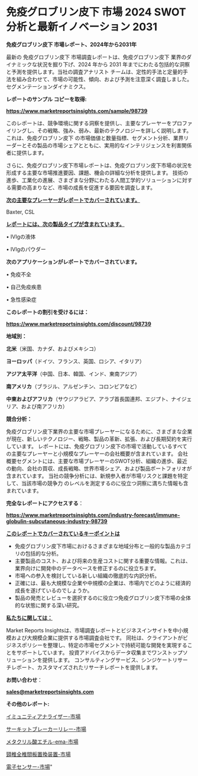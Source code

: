 # 免疫グロブリン皮下 市場 2024 SWOT 分析と最新イノベーション 2031

<strong>免疫グロブリン皮下 市場レポート、2024年から2031年</strong>

最新の 免疫グロブリン皮下 市場調査レポートは、免疫グロブリン皮下 業界のダイナミックな状況を掘り下げ、2024 年から 2031 年までにわたる包括的な洞察と予測を提供します。当社の調査アナリスト チームは、定性的手法と定量的手法を組み合わせて、市場の可能性、傾向、および予測を注意深く調査しました。 セグメンテーションダイナミクス。



<strong>レポートのサンプル コピーを取得:</strong> <a href=https://www.marketreportsinsights.com/sample/98739>

<strong><u>https://www.marketreportsinsights.com/sample/98739</u></strong></a>

このレポートは、競争環境に関する洞察を提供し、主要なプレーヤーをプロファイリングし、その戦略、強み、弱み、最新のテクノロジーを詳しく説明します。 これは、免疫グロブリン皮下 の市場価値と数量指標、セグメント分析、業界リーダーとその製品の市場シェアとともに、実用的なインテリジェンスを利害関係者に提供します。

さらに、免疫グロブリン皮下市場レポートは、免疫グロブリン皮下市場の状況を形成する主要な市場推進要因、課題、機会の詳細な分析を提供します。 技術の進歩、工業化の進展、さまざまな分野にわたる人間工学的ソリューションに対する需要の高まりなど、市場の成長を促進する要因を調査します。



<strong><u>次の主要なプレーヤーがレポートでカバーされています。</u></strong>

Baxter, CSL



<strong><u><b>レポートには、次の製品タイプが含まれています。</b></u></strong>

• IVIgの液体

• IVIgのパウダー



<strong><b>次のアプリケーションがレポートでカバーされています。</b></strong>

• 免疫不全

• 自己免疫疾患

• 急性感染症



<strong><b>このレポートの割引を受けるには：</b></strong><a href=https://www.marketreportsinsights.com/discount/98739>

<strong><u>https://www.marketreportsinsights.com/discount/98739</u></strong></a>



<strong>地域別：</strong>



<strong>北米</strong>（米国、カナダ、およびメキシコ）



<strong>ヨーロッパ</strong>（ドイツ、フランス、英国、ロシア、イタリア）



<strong>アジア太平洋</strong>（中国、日本、韓国、インド、東南アジア）



<strong>南アメリカ</strong>（ブラジル、アルゼンチン、コロンビアなど）



<strong>中東およびアフリカ</strong>（サウジアラビア、アラブ首長国連邦、エジプト、ナイジェリア、および南アフリカ）



<strong>競合分析：</strong>

免疫グロブリン皮下業界の主要な市場プレーヤーになるために、さまざまな企業が現在、新しいテクノロジー、戦略、製品の革新、拡張、および長期契約を実行しています。 レポートには、免疫グロブリン皮下の市場で活動しているすべての主要なプレーヤーと小規模なプレーヤーの会社概要が含まれています。 会社概要セグメントには、主要な市場プレーヤーのSWOT分析、組織の進歩、最近の動向、会社の買収、成長戦略、世界市場シェア、および製品ポートフォリオが含まれています。 当社の競争分析には、新規参入者が市場リスクと課題を特定して、当該市場の競争力 のレベルを測定するのに役立つ洞察に満ちた情報も含まれています。



<strong>完全なレポートにアクセスする</strong>：

<a href=https://www.marketreportsinsights.com/industry-forecast/immune-globulin-subcutaneous-industry-98739>

<strong><u>https://www.marketreportsinsights.com/industry-forecast/immune-globulin-subcutaneous-industry-98739</u></strong></a>



<strong><u><b>このレポートでカバーされているキーポイントは</b></u></strong>
<ul>
  <li>免疫グロブリン皮下市場におけるさまざまな地域分布と一般的な製品カテゴリの包括的な分析。</li>
  <li>主要製品のコスト、および将来の生産コストに関する重要な情報。これは、業界向けに開発中のデータベースを修正するのに役立ちます。</li>
  <li>市場への参入を検討している新しい組織の徹底的な内訳分析。</li>
  <li>正確には、最も大規模な企業や中規模の企業は、市場内でどのように経済的成長を遂げているのでしょうか。</li>
  <li>製品の発売とレビューを選択するのに役立つ免疫グロブリン皮下市場の全体的な状態に関する深い研究。</li>
</ul>


<strong><u><b>私たちに関しては：</b></u></strong>

Market Reports Insightsは、市場調査レポートとビジネスインサイトを中小規模および大規模企業に提供する市場調査会社です。 同社は、クライアントがビジネスポリシーを整理し、特定の市場セグメントで持続可能な開発を実現することをサポートしています。 投資アドバイスからデータ収集までワンストップソリューションを提供します。 コンサルティングサービス、シンジケートリサーチレポート、カスタマイズされたリサーチレポートを提供します。



<strong><b>お問い合わせ</b></strong>：

<a href=mailto:sales@marketreportsinsights.com>

<strong><u>sales@marketreportsinsights.com</u></strong></a>



<strong>その他のレポート:</strong>

<a href=https://www.linkedin.com/pulse/イミュニティアナライザー-市場-2023-競争分析と事業成長-2030-smowf/>イミュニティアナライザー-市場</a>

<a href=https://www.linkedin.com/pulse/サーキットブレーカーリレー-市場-2023-年のダイナミクスとビジネストレンド-zsykf/>サーキットブレーカーリレー-市場</a>

<a href=https://www.linkedin.com/pulse/メタクリル酸エチル-ema-市場-2023-収益と成長ドライバー-2030-e2cif/>メタクリル酸エチル-ema-市場</a>

<a href=https://www.linkedin.com/pulse/頸椎全椎間板置換装置-市場-2023-収益と成長ドライバー-2030-analytics-avenue-360-analysis-ugwvf/>頸椎全椎間板置換装置-市場</a>

<a href=https://www.linkedin.com/pulse/電子センサー-市場-2023-収益と成長ドライバー-2030-pr-news-hub-v7vkf/>電子センサー-市場</a>"
